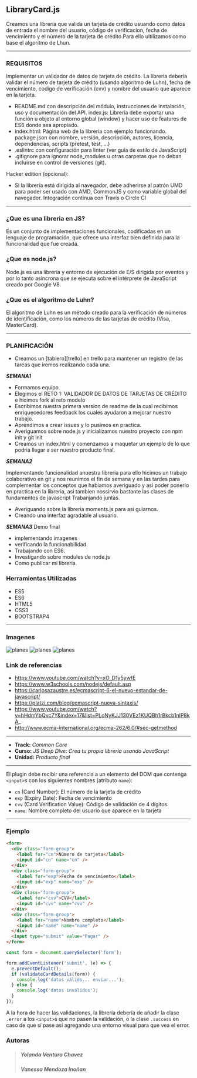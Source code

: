 ## LibraryCard.js

Creamos una librería que valida un tarjeta de crédito usuando como datos de entrada el nombre del usuario, código de verificacion, fecha de vencimiento y el número de la tarjeta de crédito.Para ello ultilizamos como base el algoritmo de Lhun.
___

### REQUISITOS
Implementar un validador de datos de tarjeta de crédito. La librería debería validar el número de tarjeta de crédito (usando algoritmo de Luhn), fecha de vencimiento, codigo de verificación (cvv) y nombre del usuario que aparece en la tarjeta.

+ README.md con descripción del módulo, instrucciones de instalación, uso y documentación del API.
index.js: Librería debe exportar una función u objeto al entorno global (window) y hacer uso de features de ES6 donde sea apropiado.
+ index.html: Página web de la librería con ejemplo funcionando.
package.json con nombre, versión, descripción, autores, licencia, dependencias, scripts (pretest, test, ...)
+ .eslintrc con configuración para linter (ver guía de estilo de JavaScript)
+ .gitignore para ignorar node_modules u otras carpetas que no deban incluirse en control de versiones (git).

Hacker edition (opcional):

+ Si la librería está dirigida al navegador, debe adherirse al patrón UMD para poder ser usado con AMD, CommonJS y como variable global del navegador.
Integración continua con Travis o Circle CI

___

### ¿Que es una libreria en JS?
Es un conjunto de implementaciones funcionales, codificadas en un lenguaje de programación, que ofrece una interfaz bien definida para la funcionalidad que fue creada.

### ¿Que es node.js?
Node.js es una librería y entorno de ejecución de E/S dirigida por eventos y por lo tanto asíncrona que se ejecuta sobre el intérprete de JavaScript creado por Google V8.

### ¿Que es el algoritmo de Luhn?
El algoritmo de Luhn es un método creado para la verificación de números de identificación, como los números de las tarjetas de crédito (Visa, MasterCard).

___

### PLANIFICACIÓN

+ Creamos un [tablero][trello] en trello para mantener un registro de las tareas que iremos realizando cada una.

 ___**SEMANA1**___

  + Formamos equipo.
  + Elegimos el RETO 1: VALIDADOR DE DATOS DE TARJETAS DE CRÉDITO e hicimos fork al reto modelo
  + Escribimos nuestra primera version de readme de la cual recibimos enriquecedores feedback los cuales ayudaron a mejorar nuestro         trabajo.
  + Aprendimos a crear issues y lo pusimos en practica.
  + Averiguamos sobre node.js y inicializamos nuestro proyecto con npm init y git init
  + Creamos un index.html y comenzamos a maquetar un ejemplo de lo que podria llegar a ser nuestro producto final.
    

  ___**SEMANA2**___

  Implementando funcionalidad anuestra libreria para ello hicimos un trabajo colaborativo en git y nos reunimos el fin de semana y en las tardes para complementar los conceptos que habiamos averiguado y asi poder ponerlo en practica en la libreria, asi tambien nossirvio bastante las clases de fundamentos de javascript
  Trabanjando juntas.
  + Averiguando sobre la libreria moments.js para asi guiarnos.
  + Creando una interfaz agradable al usuario.


  ___**SEMANA3**___
   Demo final
   + implementando imagenes 
   + verificando la funcionabilidad.
   + Trabajando con ES6.
   + Investigando sobre modules de node.js
   + Como publicar mi libreria.

### Herramientas Utilizadas
+ ES5
+ ES6
+ HTML5
+ CSS3
+ BOOTSTRAP4
___

### Imagenes 
![planes](public/assets/images/1.png)
![planes](public/assets/images/capture.png)
![planes](public/assets/images/capture1.png)

### Link de referencias

+ https://www.youtube.com/watch?v=xO_D1y5ywfE
+ https://www.w3schools.com/nodejs/default.asp
+ https://carlosazaustre.es/ecmascript-6-el-nuevo-estandar-de-javascript/
+ https://platzi.com/blog/ecmascript-nueva-sintaxis/
+ https://www.youtube.com/watch?v=hHdmYbQvc7Y&index=17&list=PLoNyKJJ130VEz1KUQBh1rBkcb1nlP8kA_
+ http://www.ecma-international.org/ecma-262/6.0/#sec-getmethod

___


* **Track:** _Common Core_
* **Curso:** _JS Deep Dive: Crea tu propia librería usando JavaScript_
* **Unidad:** _Producto final_

***

El plugin debe recibir una referencia a un elemento del DOM que contenga
`<input>`s con los siguientes nombres (atributo `name`):

* `cn` (Card Number): El número de la tarjeta de crédito
* `exp` (Expiry Date): Fecha de vencimiento
* `cvv` (Card Verification Value): Código de validación de 4 dígitos
* `name`: Nombre completo del usuario que aparece en la tarjeta

___

### Ejemplo

```html
<form>
  <div class="form-group">
    <label for="cn">Número de tarjeta</label>
    <input id="cn" name="cn" />
  </div>
  <div class="form-group">
    <label for="exp">Fecha de vencimiento</label>
    <input id="exp" name="exp" />
  </div>
  <div class="form-group">
    <label for="cvv">CVV</label>
    <input id="cvv" name="cvv" />
  </div>
  <div class="form-group">
    <label for="name">Nombre completo</label>
    <input id="name" name="name" />
  </div>
  <input type="submit" value="Pagar" />
</form>
```

```js
const form = document.querySelector('form');

form.addEventListener('submit', (e) => {
  e.preventDefault();
  if (validateCardDetails(form)) {
    console.log('datos válido... enviar...');
  } else {
    console.log('datos inválidos');
  }
});
```

A la hora de hacer las validaciones, la librería debería de añadir la clase
`.error` a los `<input>`s que no pasen la validación, o la clase `.success`
en caso de que sí pase asi agregando una entorno visual para que vea el error.

### **Autoras**

>##### Yolanda Ventura Chavez
>##### Vanessa Mendoza Inoñan
